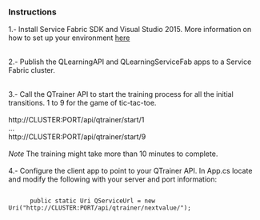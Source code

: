 

### Instructions
1.- Install Service Fabric SDK and Visual Studio 2015. More information on how to set up your environment [here](https://azure.microsoft.com/en-us/documentation/articles/service-fabric-get-started)
</br>
</br>

2.- Publish the QLearningAPI and QLearningServiceFab apps to a Service Fabric cluster.
</br>
</br>

3.- Call the QTrainer API to start the training process for all the initial transitions. 1 to 9 for the game of tic-tac-toe.
</br>
</br>
  http://CLUSTER:PORT/api/qtrainer/start/1
</br>
  ...
</br>
  http://CLUSTER:PORT/api/qtrainer/start/9
  </br>
  </br>
  *Note* The training might take more than 10 minutes to complete. 
</br>
</br>
4.- Configure the client app to point to your QTrainer API. In App.cs locate and modify the following with your server and port information:
</br>
<p>
<code>
      public static Uri QServiceUrl = new Uri("http://CLUSTER:PORT/api/qtrainer/nextvalue/");
</code>        
</p>
